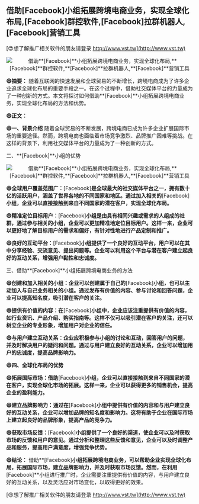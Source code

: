 ## **借助**[Facebook]**小组拓展跨境电商业务，实现全球化布局,**[Facebook]**群控软件,**[Facebook]**拉群机器人,**[Facebook]**营销工具**

[😍想了解推广相关软件的朋友请登录 http://www.vst.tw](http://www.vst.tw)

 <center><img src="https://vst.tw/MP4/tuiguang/png/7.png" alt="借助**[Facebook]**小组拓展跨境电商业务，实现全球化布局,**[Facebook]**群控软件,**[Facebook]**拉群机器人,**[Facebook]**营销工具"></center>

**😄摘要：**
随着互联网的快速发展和全球贸易的不断增长，跨境电商成为了许多企业追求全球化布局的重要手段之一。在这个过程中，借助社交媒体平台的力量成为了一种创新的方式。本文将探讨如何借助**[Facebook]**小组拓展跨境电商业务，实现全球化布局的方法和优势。

**😄正文：**

**😄一、背景介绍**
随着全球贸易的不断发展，跨境电商已成为许多企业扩展国际市场的重要途径。然而，跨境电商也面临着市场竞争激烈、品牌推广困难等挑战。在这样的背景下，利用社交媒体平台的力量成为了一种创新的方式。

二、**[Facebook]**小组的优势

 <center><img src="https://vst.tw/MP4/tuiguang/png/1.png" alt="借助**[Facebook]**小组拓展跨境电商业务，实现全球化布局,**[Facebook]**群控软件,**[Facebook]**拉群机器人,**[Facebook]**营销工具"></center>

**😄全球用户覆盖范围广：**[Facebook]**是全球最大的社交媒体平台之一，拥有数十亿的活跃用户，涵盖了世界各地的不同国家和地区。通过加入相关的**[Facebook]**小组，企业可以直接接触到来自不同国家的潜在客户，实现全球化布局。**

**😄精准定位目标用户：**[Facebook]**小组是由具有相同兴趣或需求的人组成的社群，通过参与相关的小组，企业可以更加精准地定位目标用户。这样一来，企业可以更好地了解目标用户的需求和偏好，有针对性地进行产品定制和推广。**

**😄良好的互动平台：**[Facebook]**小组提供了一个良好的互动平台，用户可以在其中分享经验、交流意见、提出问题等。企业可以利用这个平台与潜在客户建立起良好的互动关系，增强用户黏性和忠诚度。**

三、借助**[Facebook]**小组拓展跨境电商业务的方法

**😄创建和加入相关的小组：企业可以创建属于自己的**[Facebook]**小组，也可以主动加入与自己业务相关的小组。通过发布有价值的内容、参与讨论和回答问题，企业可以提高知名度，吸引潜在客户的关注。**

**😄提供有价值的内容：在**[Facebook]**小组中，企业应该注重提供有价值的内容，如行业资讯、产品介绍、购买指南等。这样不仅可以吸引潜在客户的关注，还可以树立企业的专业形象，增加用户对企业的信任。**

**😄与用户建立互动关系：企业应积极参与小组的讨论和互动，回答用户的问题，并及时解决用户的疑问和问题。通过与用户建立良好的互动关系，企业可以增加用户的忠诚度，提高品牌影响力。**

**😄四、全球化布局的优势**

**😄拓展国际市场：借助**[Facebook]**小组，企业可以直接接触到来自不同国家的潜在客户，实现全球化市场的拓展。这样一来，企业可以获得更多的销售机会，提高企业的盈利能力。**

**😄建立品牌影响力：通过在**[Facebook]**小组中提供有价值的内容和与用户建立良好的互动关系，企业可以增加品牌的知名度和影响力。这将有助于企业在国际市场上建立起良好的品牌形象，提高产品的竞争力。**

**😄获取市场反馈：**[Facebook]**小组提供了一个良好的渠道，使企业可以及时获取市场的反馈和用户的意见。通过分析和整理这些反馈和意见，企业可以及时调整产品和服务，提高用户满意度，增强竞争优势。**

**😄结论：**
借助**[Facebook]**小组拓展跨境电商业务，可以帮助企业实现全球化布局，拓展国际市场，建立品牌影响力，并及时获取市场反馈。然而，在利用**[Facebook]**小组进行推广时，企业需要注重提供有价值的内容，与用户建立良好的互动关系，以及灵活应对市场变化，以取得更好的效果。

[😍想了解推广相关软件的朋友请登录 http://www.vst.tw](http://www.vst.tw)



